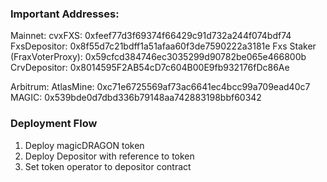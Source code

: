 ### Important Addresses:

Mainnet:
cvxFXS: 0xfeef77d3f69374f66429c91d732a244f074bdf74
FxsDepositor: 0x8f55d7c21bdff1a51afaa60f3de7590222a3181e
Fxs Staker (FraxVoterProxy): 0x59cfcd384746ec3035299d90782be065e466800b
CrvDepositor: 0x8014595F2AB54cD7c604B00E9fb932176fDc86Ae

Arbitrum:
AtlasMine: 0xc71e6725569af73ac6641ec4bcc99a709ead40c7
MAGIC: 0x539bde0d7dbd336b79148aa742883198bbf60342


### Deployment Flow

1. Deploy magicDRAGON token
2. Deploy Depositor with reference to token
3. Set token operator to depositor contract